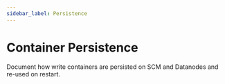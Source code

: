 ```yaml
---
sidebar_label: Persistence
---
```


# Container Persistence

Document how write containers are persisted on SCM and Datanodes and re-used on restart.

